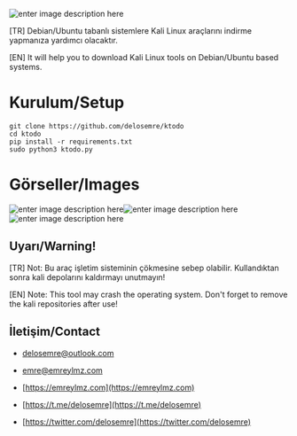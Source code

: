 ![enter image description here](https://emreylmz.com/wp-content/uploads/2022/12/ktodo_banner.png)


[TR] Debian/Ubuntu tabanlı sistemlere Kali Linux araçlarını indirme yapmanıza yardımcı olacaktır.

[EN] It will help you to download Kali Linux tools on Debian/Ubuntu based systems.

# Kurulum/Setup

    git clone https://github.com/delosemre/ktodo
    cd ktodo
    pip install -r requirements.txt
    sudo python3 ktodo.py
    
# Görseller/Images
![enter image description here](https://emreylmz.com/wp-content/uploads/2022/12/ktodo_mainmenu.png)![enter image description here](https://emreylmz.com/wp-content/uploads/2022/12/ktodo_menu1.png)![enter image description here](https://emreylmz.com/wp-content/uploads/2022/12/ktodo_toolmenu.png)
## Uyarı/Warning!
[TR] Not: Bu araç işletim sisteminin çökmesine sebep olabilir. Kullandıktan sonra kali depolarını kaldırmayı unutmayın!

[EN] Note: This tool may crash the operating system. Don't forget to remove the kali repositories after use!

## İletişim/Contact
-   [delosemre@outlook.com](mailto:delosemre@outlook.com)  
    
-   [emre@emreylmz.com](mailto:emre@emreylmz.com)  
    
-   [https://emreylmz.com](https://emreylmz.com)  
    
-   [https://t.me/delosemre](https://t.me/delosemre)  
    
-   [https://twitter.com/delosemre](https://twitter.com/delosemre)
